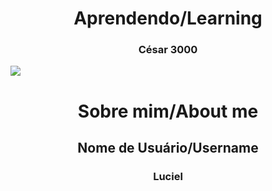 <h1 align="center">Aprendendo/Learning</h1>
<h3 align="center">César 3000</h3>
<img src="https://imgur.com/2vh69tQ">
<h1 align="center">Sobre mim/About me</h1>
<h2 align="center">Nome de Usuário/Username</h2>
<h3 align="center">Luciel</h3>


<!---
Luciel-Azfer/Luciel-Azfer is a ✨ special ✨ repository because its `README.md` (this file) appears on your GitHub profile.
You can click the Preview link to take a look at your changes.
--->
